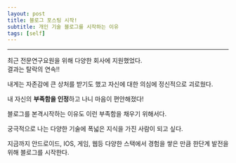 ```yaml
---
layout: post
title: 블로그 포스팅 시작!
subtitle: 개인 기술 블로그를 시작하는 이유
tags: [self]
---
```


-------------

최근 전문연구요원을 위해 다양한 회사에 지원했었다.  
결과는 탈락의 연속!!  
  
내게는 자존감에 큰 상처를 받기도 했고 자신에 대한 의심에 정신적으로 괴로웠다.  
  
내 자신의 **부족함을 인정**하고 나니 마음이 편안해졌다!  
  
블로그를 본격시작하는 이유도 이런 부족함을 채우기 위해서다.  
  
궁극적으로 나는 다양한 기술에 폭넓은 지식을 가진 사람이 되고 싶다.

지금까지 안드로이드, IOS, 게임, 웹등 다양한 스택에서 경험을 쌓은 만큼 한단계 발전을 위해 블로그를 시작한다.

